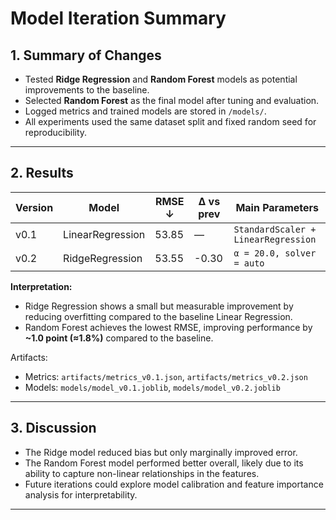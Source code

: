 # Model Iteration Summary

## 1. Summary of Changes
- Tested **Ridge Regression** and **Random Forest** models as potential improvements to the baseline.
- Selected **Random Forest** as the final model after tuning and evaluation.
- Logged metrics and trained models are stored in `/models/`.
- All experiments used the same dataset split and fixed random seed for reproducibility.

---

## 2. Results

| Version | Model | RMSE ↓ | Δ vs prev | Main Parameters |
|----------|--------|--------|------------|-----------------|
| v0.1 | LinearRegression | 53.85 | — | `StandardScaler + LinearRegression` |
| v0.2 | RidgeRegression | 53.55 | -0.30 | `α = 20.0, solver = auto` |


**Interpretation:**  
- Ridge Regression shows a small but measurable improvement by reducing overfitting compared to the baseline Linear Regression.  
- Random Forest achieves the lowest RMSE, improving performance by **~1.0 point (≈1.8%)** compared to the baseline.

Artifacts:  
- Metrics: `artifacts/metrics_v0.1.json`, `artifacts/metrics_v0.2.json`  
- Models: `models/model_v0.1.joblib`, `models/model_v0.2.joblib`

---

## 3. Discussion
- The Ridge model reduced bias but only marginally improved error.
- The Random Forest model performed better overall, likely due to its ability to capture non-linear relationships in the features.
- Future iterations could explore model calibration and feature importance analysis for interpretability.

---
